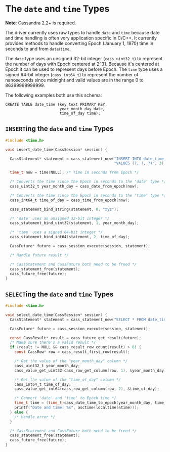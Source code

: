 # The `date` and `time` Types

**Note**: Cassandra 2.2+ is required.

The driver currently uses raw types to handle `date` and `time` because date
and time handling is often very application specific in C/C++. It currently
provides methods to handle converting Epoch (January 1, 1970) time in seconds
to and from `date`/`time`.

The `date` type uses an unsigned 32-bit integer (`cass_uint32_t`) to
represent the number of days with Epoch centered at 2^31.
Because it's centered at Epoch it can be used to represent days before Epoch.
The `time` type uses a signed 64-bit integer (`cass_int64_t`) to
represent the number of nanoseconds since midnight and valid values are in the
range 0 to 86399999999999.


The following examples both use this schema:

```cql
CREATE TABLE date_time (key text PRIMARY KEY,
                        year_month_day date,
                        time_of_day time);
```

## `INSERT`ing the `date` and `time` Types

```c
#include <time.h>

void insert_date_time(CassSession* session) {

  CassStatement* statement = cass_statement_new("INSERT INTO date_time (key, year_month_day, time_of_day) "
                                                "VALUES (?, ?, ?)", 3);

  time_t now = time(NULL); /* Time in seconds from Epoch */

  /* Converts the time since the Epoch in seconds to the 'date' type */
  cass_uint32_t year_month_day = cass_date_from_epoch(now);

  /* Converts the time since the Epoch in seconds to the 'time' type */
  cass_int64_t time_of_day = cass_time_from_epoch(now);

  cass_statement_bind_string(statement, 0, "xyz");

  /* 'date' uses an unsigned 32-bit integer */
  cass_statement_bind_uint32(statement, 1, year_month_day);

  /* 'time' uses a signed 64-bit integer */
  cass_statement_bind_int64(statement, 2, time_of_day);

  CassFuture* future = cass_session_execute(session, statement);

  /* Handle future result */

  /* CassStatement and CassFuture both need to be freed */
  cass_statement_free(statement);
  cass_future_free(future);
}
```

## `SELECT`ing the `date` and `time` Types

```c
#include <time.h>

void select_date_time(CassSession* session) {
  CassStatement* statement = cass_statement_new("SELECT * FROM date_time WHERE key = ?", 1);

  CassFuture* future = cass_session_execute(session, statement);

  const CassResult* result = cass_future_get_result(future);
  /* Make sure there's a valid result */
  if (result != NULL && cass_result_row_count(result) > 0) {
    const CassRow* row = cass_result_first_row(result);

    /* Get the value of the "year_month_day" column */
    cass_uint32_t year_month_day;
    cass_value_get_uint32(cass_row_get_column(row, 1), &year_month_day);

    /* Get the value of the "time_of_day" column */
    cass_int64_t time_of_day;
    cass_value_get_int64(cass_row_get_column(row, 2), &time_of_day);

    /* Convert 'date' and 'time' to Epoch time */
    time_t time = (time_t)cass_date_time_to_epoch(year_month_day, time_of_day);
    printf("Date and time: %s", asctime(localtime(&time)));
  } else {
    /* Handle error */
  }

  /* CassStatement and CassFuture both need to be freed */
  cass_statement_free(statement);
  cass_future_free(future);
}
```
